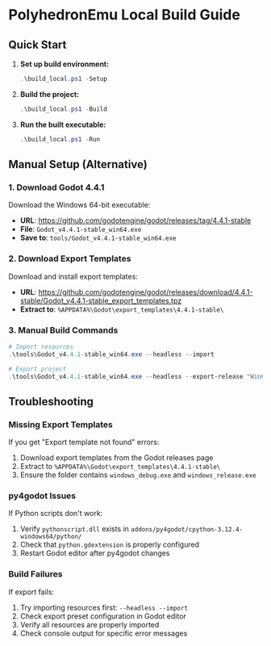 # PolyhedronEmu Local Build Guide


## Quick Start

1. **Set up build environment:**
   ```powershell
   .\build_local.ps1 -Setup
   ```

2. **Build the project:**
   ```powershell
   .\build_local.ps1 -Build
   ```

3. **Run the built executable:**
   ```powershell
   .\build_local.ps1 -Run
   ```

## Manual Setup (Alternative)

### 1. Download Godot 4.4.1

Download the Windows 64-bit executable:
- **URL**: https://github.com/godotengine/godot/releases/tag/4.4.1-stable
- **File**: `Godot_v4.4.1-stable_win64.exe`
- **Save to**: `tools/Godot_v4.4.1-stable_win64.exe`

### 2. Download Export Templates

Download and install export templates:
- **URL**: https://github.com/godotengine/godot/releases/download/4.4.1-stable/Godot_v4.4.1-stable_export_templates.tpz
- **Extract to**: `%APPDATA%\Godot\export_templates\4.4.1-stable\`

### 3. Manual Build Commands

```powershell
# Import resources
.\tools\Godot_v4.4.1-stable_win64.exe --headless --import

# Export project
.\tools\Godot_v4.4.1-stable_win64.exe --headless --export-release "Win64" ".builds\PolyhedronEmu_win64.exe"
```

## Troubleshooting

### Missing Export Templates
If you get "Export template not found" errors:
1. Download export templates from the Godot releases page
2. Extract to `%APPDATA%\Godot\export_templates\4.4.1-stable\`
3. Ensure the folder contains `windows_debug.exe` and `windows_release.exe`

### py4godot Issues
If Python scripts don't work:
1. Verify `pythonscript.dll` exists in `addons/py4godot/cpython-3.12.4-windows64/python/`
2. Check that `python.gdextension` is properly configured
3. Restart Godot editor after py4godot changes

### Build Failures
If export fails:
1. Try importing resources first: `--headless --import`
2. Check export preset configuration in Godot editor
3. Verify all resources are properly imported
4. Check console output for specific error messages